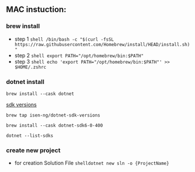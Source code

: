## MAC instuction:
### brew install
- step 1 ```shell /bin/bash -c "$(curl -fsSL https://raw.githubusercontent.com/Homebrew/install/HEAD/install.sh)"```
- step 2 ```shell export PATH="/opt/homebrew/bin:$PATH"```
- step 3 ```shell echo 'export PATH="/opt/homebrew/bin:$PATH"' >> $HOME/.zshrc```

### dotnet install
```shell
brew install --cask dotnet
```
[sdk versions](https://github.com/isen-ng/homebrew-dotnet-sdk-versions) 
```shell
brew tap isen-ng/dotnet-sdk-versions
```
```shell
brew install --cask dotnet-sdk6-0-400
```
```shell
dotnet --list-sdks
```

### create new project
- for creation Solution File ```shelldotnet new sln -o {ProjectName}```